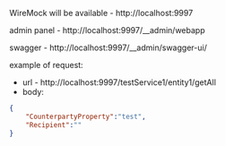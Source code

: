  WireMock will be available - http://localhost:9997

 admin panel - http://localhost:9997/__admin/webapp

 swagger - http://localhost:9997/__admin/swagger-ui/


 example of request:

- url - http://localhost:9997/testService1/entity1/getAll
- body: 
```json
{
    "CounterpartyProperty":"test",
    "Recipient":""
}
```